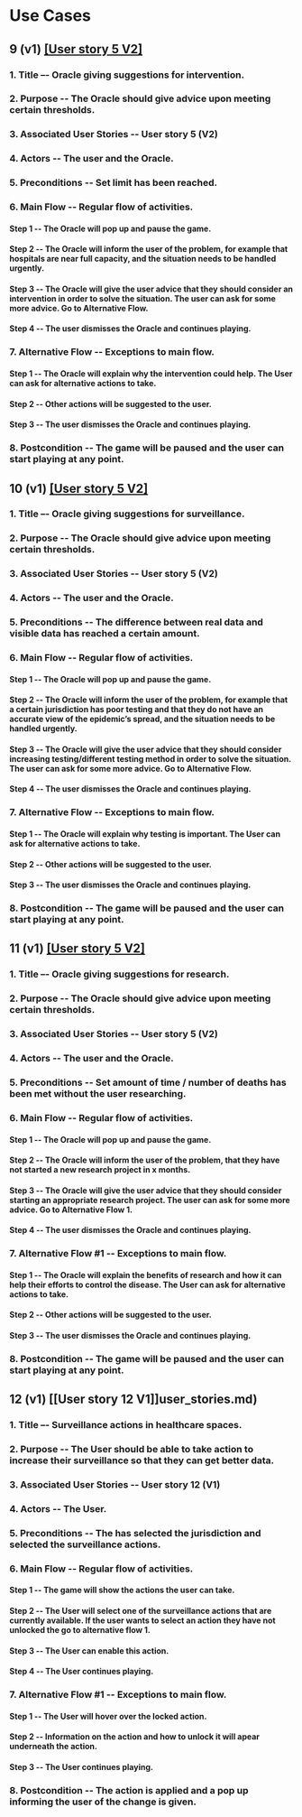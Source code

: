 # Use Cases

## 9 (v1) [[User story 5 V2]](user_stories.md)

### 1. **Title** –- Oracle giving suggestions for intervention.

### 2. **Purpose** -- The Oracle should give advice upon meeting certain thresholds.

### 3. **Associated User Stories** -- User story 5 (V2)

### 4. **Actors** -- The user and the Oracle.

### 5. **Preconditions** -- Set limit has been reached.

### 6. **Main Flow** -- Regular flow of activities.

#### **Step 1** -- The Oracle will pop up and pause the game.

#### **Step 2** -- The Oracle will inform the user of the problem, for example that hospitals are near full capacity, and the situation needs to be handled urgently.

#### **Step 3** -- The Oracle will give the user advice that they should consider an intervention in order to solve the situation. The user can ask for some more advice. Go to Alternative Flow.

#### **Step 4** -- The user dismisses the Oracle and continues playing.

### 7. Alternative Flow -- Exceptions to main flow.

#### **Step 1** -- The Oracle will explain why the intervention could help. The User can ask for alternative actions to take.

#### **Step 2** -- Other actions will be suggested to the user.

#### **Step 3** -- The user dismisses the Oracle and continues playing.

### 8. **Postcondition** -- The game will be paused and the user can start playing at any point.



## 10 (v1) [[User story 5 V2]](user_stories.md)

### 1. **Title** –- Oracle giving suggestions for surveillance.

### 2. **Purpose** -- The Oracle should give advice upon meeting certain thresholds.

### 3. **Associated User Stories** -- User story 5 (V2)

### 4. **Actors** -- The user and the Oracle.

### 5. **Preconditions** -- The difference between real data and visible data has reached a certain amount.

### 6. **Main Flow** -- Regular flow of activities.

#### **Step 1** -- The Oracle will pop up and pause the game.

#### **Step 2** -- The Oracle will inform the user of the problem, for example that a certain jurisdiction has poor testing and that they do not have an accurate view of the epidemic’s spread, and the situation needs to be handled urgently.

#### **Step 3** -- The Oracle will give the user advice that they should consider increasing testing/different testing method in order to solve the situation. The user can ask for some more advice. Go to Alternative Flow.

#### **Step 4** -- The user dismisses the Oracle and continues playing.

### 7. Alternative Flow -- Exceptions to main flow.

#### **Step 1** -- The Oracle will explain why testing is important. The User can ask for alternative actions to take.

#### **Step 2** -- Other actions will be suggested to the user.

#### **Step 3** -- The user dismisses the Oracle and continues playing.

### 8. **Postcondition** -- The game will be paused and the user can start playing at any point.



## 11 (v1) [[User story 5 V2]](user_stories.md)

### 1. **Title** –- Oracle giving suggestions for research.

### 2. **Purpose** -- The Oracle should give advice upon meeting certain thresholds.

### 3. **Associated User Stories** -- User story 5 (V2)

### 4. **Actors** -- The user and the Oracle.

### 5. **Preconditions** -- Set amount of time / number of deaths has been met without the user researching.

### 6. **Main Flow** -- Regular flow of activities.

#### **Step 1** -- The Oracle will pop up and pause the game.

#### **Step 2** -- The Oracle will inform the user of the problem, that they have not started a new research project in x months.

#### **Step 3** -- The Oracle will give the user advice that they should consider starting an appropriate research project. The user can ask for some more advice. Go to Alternative Flow 1.

#### **Step 4** -- The user dismisses the Oracle and continues playing.

### 7. Alternative Flow #1 -- Exceptions to main flow.

#### **Step 1** -- The Oracle will explain the benefits of research and how it can help their efforts to control the disease. The User can ask for alternative actions to take.

#### **Step 2** -- Other actions will be suggested to the user.

#### **Step 3** -- The user dismisses the Oracle and continues playing.

### 8. **Postcondition** -- The game will be paused and the user can start playing at any point.



## 12 (v1) [[User story 12 V1]]user_stories.md)

### 1. **Title** –- Surveillance actions in healthcare spaces.

### 2. **Purpose** -- The User should be able to take action to increase their surveillance so that they can get better data.

### 3. **Associated User Stories** -- User story 12 (V1)

### 4. **Actors** -- The User.

### 5. **Preconditions** -- The has selected the jurisdiction and selected the surveillance actions.

### 6. **Main Flow** -- Regular flow of activities.

#### **Step 1** -- The game will show the actions the user can take.

#### **Step 2** -- The User will select one of the surveillance actions that are currently available. If the user wants to select an action they have not unlocked the go to alternative flow 1.

#### **Step 3** -- The User can enable this action.

#### **Step 4** -- The User continues playing.

### 7. Alternative Flow #1 -- Exceptions to main flow.

#### **Step 1** -- The User will hover over the locked action.

#### **Step 2** -- Information on the action and how to unlock it will apear underneath the action.

#### **Step 3** -- The User continues playing.

### 8. **Postcondition** -- The action is applied and a pop up informing the user of the change is given.
